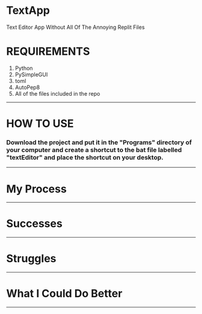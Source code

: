 # TextApp
Text Editor App Without All Of The Annoying Replit Files

# REQUIREMENTS
1. Python
2. PySimpleGUI
3. toml
4. AutoPep8
5. All of the files included in the repo
---
# HOW TO USE

### Download the project and put it in the "Programs" directory of your computer and create a shortcut to the bat file labelled "textEditor" and place the shortcut on your desktop.
---
# My Process

---
# Successes

---
# Struggles

---
# What I Could Do Better

---
